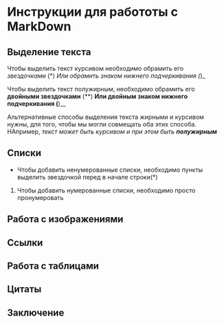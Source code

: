 # Инструкции для работоты с MarkDown

## Выделение текста 
Чтобы выделить текст курсивом необходимо обрамить его  *звездочками* (*)
_Или обрамить знаком нижнего подчеркивания (_)_

Чтобы выделить текст полужирным, необходимо обрамить его **двойными звездочками** (**)
__Или двойным знаком нижнего подчеркивания (__)__

Альтернативные способы выделения текста жирными и курсивом нужны, для того, чтобы мы могли совмещать оба этих способа. НАпример,
_текст может быть курсивом и при этом быть **полужирным**_

## Списки
* Чтобы добавить ненумерованные списки, необходимо пункты выделить звездочкой перед в начале строки(*)
1. Чтобы добавить нумерованные списки, необходимо просто пронумеровать
## Работа с изображениями

## Ссылки

## Работа с таблицами

## Цитаты

## Заключение